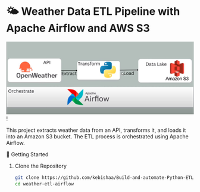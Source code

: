 # 🌤️ Weather Data ETL Pipeline with Apache Airflow and AWS S3

![ETL-Pipeline](https://github.com/kebishaa/Build-and-automate-Python-ETL-Pipeline/blob/main/screenshot/photo_2025-06-10_13-43-42.jpg?raw=true)!

This project extracts weather data from an API, transforms it, and loads it into an Amazon S3 bucket. The ETL process is orchestrated using Apache Airflow.

🚀 Getting Started
1. Clone the Repository
   ```bash
   git clone https://github.com/kebishaa/Build-and-automate-Python-ETL-Pipeline
   cd weather-etl-airflow
